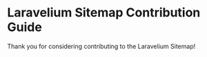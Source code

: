 # Laravelium Sitemap Contribution Guide

Thank you for considering contributing to the Laravelium Sitemap!
